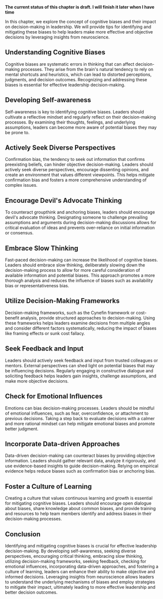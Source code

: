 **The current status of this chapter is draft. I will finish it later when I have time**

In this chapter, we explore the concept of cognitive biases and their impact on decision-making in leadership. We will provide tips for identifying and mitigating these biases to help leaders make more effective and objective decisions by leveraging insights from neuroscience.

Understanding Cognitive Biases
------------------------------

Cognitive biases are systematic errors in thinking that can affect decision-making processes. They arise from the brain's natural tendency to rely on mental shortcuts and heuristics, which can lead to distorted perceptions, judgments, and decision outcomes. Recognizing and addressing these biases is essential for effective leadership decision-making.

Developing Self-awareness
-------------------------

Self-awareness is key to identifying cognitive biases. Leaders should cultivate a reflective mindset and regularly reflect on their decision-making processes. By examining their thoughts, feelings, and underlying assumptions, leaders can become more aware of potential biases they may be prone to.

Actively Seek Diverse Perspectives
----------------------------------

Confirmation bias, the tendency to seek out information that confirms preexisting beliefs, can hinder objective decision-making. Leaders should actively seek diverse perspectives, encourage dissenting opinions, and create an environment that values different viewpoints. This helps mitigate confirmation bias and fosters a more comprehensive understanding of complex issues.

Encourage Devil's Advocate Thinking
-----------------------------------

To counteract groupthink and anchoring biases, leaders should encourage devil's advocate thinking. Designating someone to challenge prevailing assumptions and arguments during decision-making discussions allows for critical evaluation of ideas and prevents over-reliance on initial information or consensus.

Embrace Slow Thinking
---------------------

Fast-paced decision-making can increase the likelihood of cognitive biases. Leaders should embrace slow thinking, deliberately slowing down the decision-making process to allow for more careful consideration of available information and potential biases. This approach promotes a more thorough analysis and reduces the influence of biases such as availability bias or representativeness bias.

Utilize Decision-Making Frameworks
----------------------------------

Decision-making frameworks, such as the Cynefin framework or cost-benefit analysis, provide structured approaches to decision-making. Using these frameworks helps leaders examine decisions from multiple angles and consider different factors systematically, reducing the impact of biases like framing effects or sunk cost fallacy.

Seek Feedback and Input
-----------------------

Leaders should actively seek feedback and input from trusted colleagues or mentors. External perspectives can shed light on potential biases that may be influencing decisions. Regularly engaging in constructive dialogue and soliciting feedback helps leaders gain insights, challenge assumptions, and make more objective decisions.

Check for Emotional Influences
------------------------------

Emotions can bias decision-making processes. Leaders should be mindful of emotional influences, such as fear, overconfidence, or attachment to previous decisions. Taking a step back to evaluate decisions with a calmer and more rational mindset can help mitigate emotional biases and promote better judgment.

Incorporate Data-driven Approaches
----------------------------------

Data-driven decision-making can counteract biases by providing objective information. Leaders should gather relevant data, analyze it rigorously, and use evidence-based insights to guide decision-making. Relying on empirical evidence helps reduce biases such as confirmation bias or anchoring bias.

Foster a Culture of Learning
----------------------------

Creating a culture that values continuous learning and growth is essential for mitigating cognitive biases. Leaders should encourage open dialogue about biases, share knowledge about common biases, and provide training and resources to help team members identify and address biases in their decision-making processes.

Conclusion
----------

Identifying and mitigating cognitive biases is crucial for effective leadership decision-making. By developing self-awareness, seeking diverse perspectives, encouraging critical thinking, embracing slow thinking, utilizing decision-making frameworks, seeking feedback, checking for emotional influences, incorporating data-driven approaches, and fostering a culture of learning, leaders can enhance their ability to make objective and informed decisions. Leveraging insights from neuroscience allows leaders to understand the underlying mechanisms of biases and employ strategies to mitigate their impact, ultimately leading to more effective leadership and better decision outcomes.
